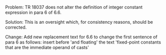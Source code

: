 Problem: TR 18037 does not alter the definition of integer constant expression
in para 6 of 6.6.

Solution: This is an oversight which, for consistency reasons, should be
corrected.

Change: Add new replacement text for 6.6 to change the first sentence of para 6
as follows: insert before 'and floating' the text 'fixed-point constants that
are the immediate operand of casts'
